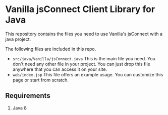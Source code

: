 # Vanilla jsConnect Client Library for Java #

This repository contains the files you need to use Vanilla's jsConnect with a java project.

The following files are included in this repo.

* `src/java/Vanilla/jsConnect.java`
  This is the main file you need. You don't need any other file in your project. You can just drop this file anywhere that you can access it on your site.
* `web/index.jsp`
  This file offers an example usage. You can customize this page or start from scratch.
  
## Requirements
1. Java 8
